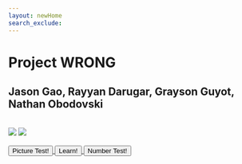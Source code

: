 ```yaml
---
layout: newHome
search_exclude:
---
```



<link rel="stylesheet" href="index.css">

<!---Heading text-->
<h1 class="centered-title">Project WRONG</h1>
<h2>Jason Gao, Rayyan Darugar, Grayson Guyot, Nathan Obodovski</h2>
<br>

<!--Image work-->
<div class="learning">
    <img src="https://i.postimg.cc/VvyJb6mF/WRONG-learn.png">
    <img src="https://i.postimg.cc/0jpbGsN1/WRONG-test.png">
</div>

<!--Buttons-->
<br>
<div class="beside" class="button">
  <a href="https://nathaniel633.github.io/WRONG/BinaryKnowledgeTest.html" target="_blank">
    <button>
      Picture Test!
    </button>
  </a>
  <a href="https://nathaniel633.github.io/WRONG/2023/11/15/Learning-Carousel_IPYNB_2_.html" target="_blank">
    <button>
      Learn!
    </button>
  </a>
  <a href="https://nathaniel633.github.io/WRONG/2023/09/15/Quiz_IPYNB_2_.html" target="_blank">
    <button>
      Number Test!
    </button>
  </a>
</div>
